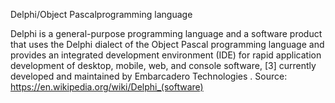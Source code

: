 Delphi/Object Pascalprogramming language

Delphi is a general-purpose programming language and a software product that uses the Delphi dialect of the Object Pascal programming language and provides an integrated development environment (IDE) for rapid application development of desktop, mobile, web, and console software, [3] currently developed and maintained by Embarcadero Technologies .
Source: https://en.wikipedia.org/wiki/Delphi_(software)